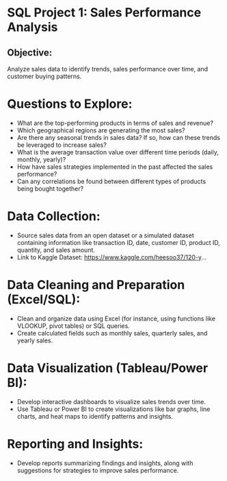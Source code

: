 # SQL Project 1: Sales Performance Analysis
## Objective:
Analyze sales data to identify trends, sales performance over time, and customer buying patterns.


# Questions to Explore:
- What are the top-performing products in terms of sales and revenue?
- Which geographical regions are generating the most sales?
- Are there any seasonal trends in sales data? If so, how can these trends be leveraged to increase sales?
- What is the average transaction value over different time periods (daily, monthly, yearly)?
- How have sales strategies implemented in the past affected the sales performance?
- Can any correlations be found between different types of products being bought together?

# Data Collection:
- Source sales data from an open dataset or a simulated dataset containing information like transaction ID, date, customer ID, product ID, quantity, and sales amount.
- Link to Kaggle Dataset: https://www.kaggle.com/heesoo37/120-y...

# Data Cleaning and Preparation (Excel/SQL):
- Clean and organize data using Excel (for instance, using functions like VLOOKUP, pivot tables) or SQL queries.
- Create calculated fields such as monthly sales, quarterly sales, and yearly sales.

# Data Visualization (Tableau/Power BI):
- Develop interactive dashboards to visualize sales trends over time.
- Use Tableau or Power BI to create visualizations like bar graphs, line charts, and heat maps to identify patterns and insights.
  
# Reporting and Insights:
- Develop reports summarizing findings and insights, along with suggestions for strategies to improve sales performance.
